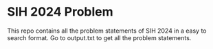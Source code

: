 # SIH 2024 Problem
This repo contains all the problem statements of SIH 2024 in a easy to search format.
Go to output.txt to get all the problem statements.

